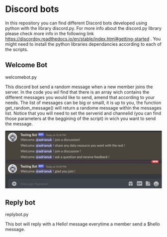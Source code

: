 # Discord bots
In this repository you can find different Discord bots developed using python with the library discord.py. For more info about the discord.py library please check more info in the following link https://discordpy.readthedocs.io/en/stable/index.html#getting-started . You might need to install the python libraries dependancies according to each of the scripts.  

## Welcome Bot
welcomebot.py 

This discord bot send a random message when a new member joins the server. In the code you wil find that there is an array wich contains the different messages you would like to send, amend that according to your needs. The list of messages can be big or smaill, it is up to you, the function get_random_message() will return a randome message within the messages list. Notice that you will need to set the serverid and channelid (you can find those parameters at the beggining of the script) in wich you want to send the message. 

<img src='https://github.com/adrianrodriguez-io/discord-bots/blob/main/images/welcomebot.png'></img>

## Reply bot
replybot.py

This bot will reply with a Hello! message everytime a member send a $hello message. 
